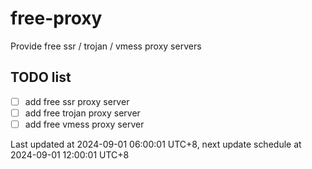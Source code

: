 
# free-proxy
Provide free ssr / trojan / vmess proxy servers


## TODO list
- [ ] add free ssr proxy server
- [ ] add free trojan proxy server
- [ ] add free vmess proxy server

Last updated at 2024-09-01 06:00:01 UTC+8, next update schedule at 2024-09-01 12:00:01 UTC+8

